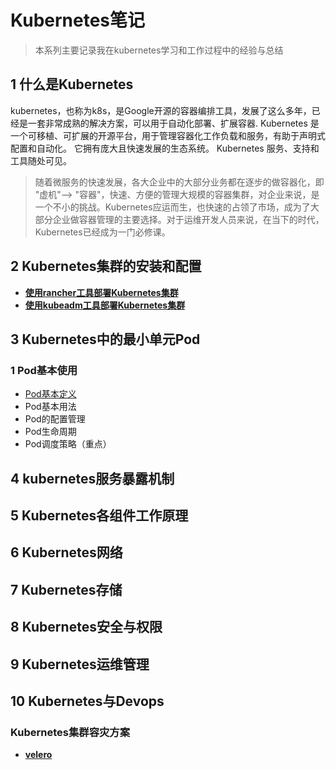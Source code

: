 # **Kubernetes笔记**

> 本系列主要记录我在kubernetes学习和工作过程中的经验与总结


## **1 什么是Kubernetes**

kubernetes，也称为k8s，是Google开源的容器编排工具，发展了这么多年，已经是一套非常成熟的解决方案，可以用于自动化部署、扩展容器.
Kubernetes 是一个可移植、可扩展的开源平台，用于管理容器化工作负载和服务，有助于声明式配置和自动化。 它拥有庞大且快速发展的生态系统。 Kubernetes 服务、支持和工具随处可见。

> 随着微服务的快速发展，各大企业中的大部分业务都在逐步的做容器化，即 "虚机"--> "容器"，快速、方便的管理大规模的容器集群，对企业来说，是一个不小的挑战。Kubernetes应运而生，也快速的占领了市场，成为了大部分企业做容器管理的主要选择。对于运维开发人员来说，在当下的时代，Kubernetes已经成为一门必修课。


## **2 Kubernetes集群的安装和配置**

* **[使用rancher工具部署Kubernetes集群](/kubernetes/rancher)**
* **[使用kubeadm工具部署Kubernetes集群](/kubernetes/kubeadm)**



## 3 Kubernetes中的最小单元Pod



### **1 Pod基本使用**

* [Pod基本定义](kubernetes/Pod基本定义)
* Pod基本用法
* Pod的配置管理
* Pod生命周期
* Pod调度策略（重点）





## 4 kubernetes服务暴露机制

## 5 Kubernetes各组件工作原理
## 6 Kubernetes网络
## 7 Kubernetes存储
## 8 Kubernetes安全与权限
## 9 Kubernetes运维管理
## 10 Kubernetes与Devops
### Kubernetes集群容灾方案
- **[velero](kubernetes/velero)**